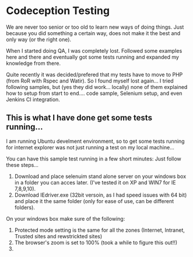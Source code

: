 Codeception Testing
===================
We are never too senior or too old to learn new ways of doing things.  Just because you did something a certain way,
does not make it the best and only way (or the right one).

When I started doing QA, I was completely lost.  Followed some examples here and there and eventually got some tests 
running and expanded my knowledge from there.

Quite recently it was decided/prefered that my tests have to move to PHP (from RoR with Rspec and Watir). 
So I found myself lost again...  I tried following samples, but (yes they did work... locally) none of them 
explained how to setup from start to end.... code sample, Selenium setup, and even Jenkins CI integration.


This is what I have done get some tests running...
--------------------------------------------------
I am running Ubuntu develment environment, so to get some tests running for internet explorer was not just running 
a test on my local machine...

You can have this sample test running in a few short minutes:  Just follow these steps...
1. Download and place selenuim stand alone server on your windows box in a folder you can acces later. (I've tested it on XP and WIN7 for IE 7,8,9,10).
2. Download IEdriver.exe (32bit versoin, as I had speed issues with 64 bit) and place it the same folder (only for ease of use, can be different folders).

On your windows box make sure of the following:
1. Protected mode setting is the same for all the zones (Internet, Intranet, Trusted sites and rewstrickted sites)
2. The browser's zoom is set to 100% (took a while to figure this out!!)
3. 

